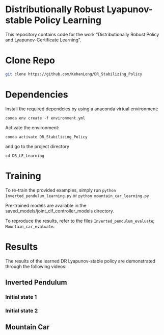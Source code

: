 Distributionally Robust Lyapunov-stable Policy Learning
========================================================================
This repository contains code for the work "Distributionally Robust Policy and Lyapunov-Certificate Learning".

# Clone Repo
```bash
git clone https://github.com/KehanLong/DR_Stabilizing_Policy
```
# Dependencies

Install the required dependcies by using a anaconda virtual environment:
```
conda env create -f environment.yml
```

Activate the environment:
```
conda activate DR_Stabilizing_Policy
```

and go to the project directory
```
cd DR_LF_Learning
```

# Training

To re-train the provided examples, simply run
```python Inverted_pendulum_learning.py``` or ```python mountain_car_learning.py```

Pre-trained models are available in the saved_models/joint_clf_controller_models directory.

To reproduce the results, refer to the files ```Inverted_pendulum_evaluate```; ```Mountain_car_evaluate```. 


# Results

The results of the learned DR Lyapunov-stable policy are demonstrated through the following videos:

## Inverted Pendulum 

### Initial state 1



### Initial state 2




## Mountain Car


